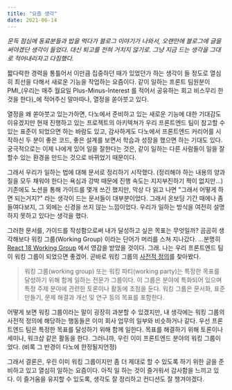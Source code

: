 ```yaml
---
title: "요즘 생각"
date: 2021-06-14
---
```


_문득 점심에 동료분들과 밥을 먹다가 블로그 이야기가 나와서, 오랜만에 블로그에 글을 써야겠단 생각이 들었다. 대신 퇴고를 전혀 거치지 않기로. 그냥 지금 드는 생각을 그대로 적어내리자고 다짐했다._

짧다락한 경력을 통틀어서 이만큼 집중하던 때가 있었던가 하는 생각이 들 정도로 열심히 최선을 다해서 새로운 기능을 작업하는 요즘이다. 같이 일하는 프론트 팀원분이 PMI_(우리는 매주 월요일 Plus-Minus-Interest 를 적어서 공유하는 회고 비스무리 한 것을 한다)_에 적어주신 말마따나, 열정을 쏟아붓고 있다.

열정을 왜 쏟아붓고 있는가하면, 다노에서 준비하고 있는 새로운 기능에 대한 기대감도 이유겠지만 현재 진행하고 있는 프로젝트의 아키텍쳐가 우리 프론트엔드 팀이 참고할 수 있는 표준이 되었으면 하는 바람도 있고, 감사하게도 다노에서 프론트엔드 커리어를 시작하신 두 분이 좋은 코드, 좋은 설계를 보면서 학습과 성장을 했으면 하는 기대도 있다. 궁극적으로는 이제 나에게 있어 일을 잘한다는 것은, 같이 일하는 다른 사람들이 일을 잘 할수 있는 환경을 만드는 것으로 바뀌었기 때문이다.

그래서 우리가 일하는 법에 대해 문서로 정리하기 시작했다. (정리해야 하는 내용의 양과 질을 모두 채워야 한다는 욕심과 강박 때문에 진행 속도는 지지부진하기 짝이 없지만...) 기존에도 노션을 통해 가이드를 몇개 쓰긴 했지만, 막상 다 읽고 나면 "그래서 어떻게 하면 되는거지?" 라는 생각이 드는 문서들이 대부분이었다. 그래서 온보딩 기간 때에나 좀 들여다보지, 그 외에는 신경을 쓰지 않는 느낌이었다. 우리가 일하는 방식을 여전히 설명하지 못하고 있다는 생각을 했다.

그러한 문서를, 가이드를 작성함으로써 내가 달성하고 싶은 목표는 무엇일까? 곰곰히 생각해보다 워킹 그룹(Working Group) 이라는 단어가 머리를 스쳐 지나갔다. ...분명히 [React 18 Working Group](https://github.com/reactwg/react-18) 에서 영감을 받았을 것이다. 그래. 나는 우리 프론트엔드 팀이 워킹 그룹이 되었으면 좋겠어. 곧바로 워킹 그룹의 [사전적 정의](https://ko.wikipedia.org/wiki/%EC%9B%8C%ED%82%B9%5F%EA%B7%B8%EB%A3%B9)를 찾아봤다.

> 워킹 그룹(working group) 또는 워킹 파티(working party)는 특정한 목표를 달성하기 위해 함께 일하는 전문가 그룹이다. 이 그룹은 분야에 특화되어 있으며 특정 주제 분야에 관련한 토론이나 활동에 초점을 둔다. 워킹 그룹은 문서화, 표준 만들기, 문제 해결과 개선 및 연구 등의 목표를 포함한다.

어떻게 보면 워킹 그룹이라는 말이 굉장히 과분할 수 있겠지만, 내 생각에는 워킹 그룹의 사전적 정의에 해당하는 행동들은 이미 회사 업무의 일부와 비슷하거나 같다. 우선 프론트엔드 팀은 특정한 목표를 달성하기 위해 함께 일한다. 목표를 해결하기 위해 토론이나 세미나, 워크샵 같은 활동을 한다. 그러니까, 우린 이미 프론트엔드 분야의 워킹 그룹이었다. (비록 그 반경이 다노에 한정될지언정)

그래서 결론은, 우린 이미 워킹 그룹이지만 좀 더 제대로 할 수 있도록 하기 위한 글을 준비하고 있고 열심히 일하는 요즘이다. 아직 일 하는 것이 즐거워서 감사함을 느끼고 있다. 이 즐거움을 유지할 수 있도록, 생각도 잘 정리하고 컨디션도 잘 챙겨야겠다.
